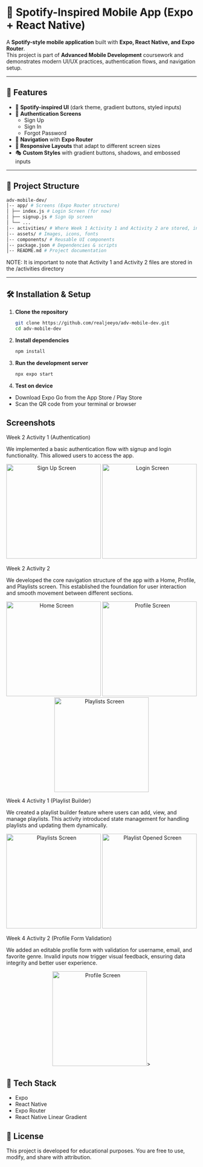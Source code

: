 # 🎵 Spotify-Inspired Mobile App (Expo + React Native)

A **Spotify-style mobile application** built with **Expo, React Native, and Expo Router**.  
This project is part of **Advanced Mobile Development** coursework and demonstrates modern UI/UX practices, authentication flows, and navigation setup.

---

## 🚀 Features

- 🎨 **Spotify-inspired UI** (dark theme, gradient buttons, styled inputs)
- 🔐 **Authentication Screens**
    - Sign Up
    - Sign In
    - Forgot Password
- 🧭 **Navigation** with **Expo Router**
- 📱 **Responsive Layouts** that adapt to different screen sizes
- 🎭 **Custom Styles** with gradient buttons, shadows, and embossed inputs

---

## 📂 Project Structure
```bash
adv-mobile-dev/
│-- app/ # Screens (Expo Router structure)
│ ├── index.js # Login Screen (for now)
│ ├── signup.js # Sign Up screen
│ └── ...
│-- activities/ # Where Week 1 Activity 1 and Activity 2 are stored, in PDF format.
│-- assets/ # Images, icons, fonts
│-- components/ # Reusable UI components
│-- package.json # Dependencies & scripts
│-- README.md # Project documentation
```
NOTE: It is important to note that Activity 1 and Activity 2 files are stored in the /activities directory

---

## 🛠️ Installation & Setup

1. **Clone the repository**
   ```bash
   git clone https://github.com/realjeeyo/adv-mobile-dev.git
   cd adv-mobile-dev

2. **Install dependencies**
   ```bash
   npm install
   ```
   
3. **Run the development server**
   ```bash
   npx expo start
   ```
   
4. **Test on device**
- Download Expo Go from the App Store / Play Store
- Scan the QR code from your terminal or browser

## Screenshots

Week 2 Activity 1 (Authentication)
<p> We implemented a basic authentication flow with signup and login functionality. This allowed users to access the app. </p>
<p align="center">
  <img src="screenshots/Signup Page 09:02:25.png" alt="Sign Up Screen" width="250"/>
  <img src="screenshots/Login Page 09:02:25.png" alt="Login Screen" width="250"/>
</p>


Week 2 Activity 2
<p> We developed the core navigation structure of the app with a Home, Profile, and Playlists screen. This established the foundation for user interaction and smooth movement between different sections. </p>
<p align="center">
  <img src="screenshots/Home Page 09:04:25.png" alt="Home Screen" width="250"/>
  <img src="screenshots/Profile Page 09:04:25.png" alt="Profile Screen" width="250"/>
  <img src="screenshots/Playlists Page 09:04:25.png" alt="Playlists Screen" width="250"/>
</p>

Week 4 Activity 1 (Playlist Builder)
<p> We created a playlist builder feature where users can add, view, and manage playlists. This activity introduced state management for handling playlists and updating them dynamically. </p>
<p align="center">
  <img src="screenshots/Playlists Screen 09:16:25.png" alt="Playlists Screen" width="250"/>
  <img src="screenshots/Playlist Opened 09:16:25.png" alt="Playlist Opened Screen" width="250"/>
</p>

Week 4 Activity 2 (Profile Form Validation)
<p> We added an editable profile form with validation for username, email, and favorite genre. Invalid inputs now trigger visual feedback, ensuring data integrity and better user experience. </p>
<p align="center">
    <img src="screenshots/Profile Screen 09:18:25.png" alt="Profile Screen" width="250"/>>
</p>


## 🔧 Tech Stack
- Expo
- React Native
- Expo Router
- React Native Linear Gradient

## 📜 License
This project is developed for educational purposes.
You are free to use, modify, and share with attribution.